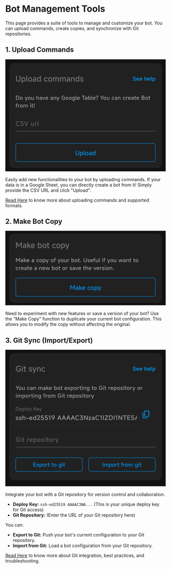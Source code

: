# Bot Management Tools

This page provides a suite of tools to manage and customize your bot.  You can upload commands, create copies, and synchronize with Git repositories.

## 1. Upload Commands 

![Upload Commands](.gitbook/assets/section-tools.png) 

Easily add new functionalities to your bot by uploading commands.  If your data is in a Google Sheet, you can directly create a bot from it!  Simply provide the CSV URL and click "Upload".

[Read Here](create-bot-from-google-table.md) to know more about uploading commands and supported formats. 


## 2. Make Bot Copy

![Make Bot Copy](.gitbook/assets/copy-bot.png)

Need to experiment with new features or save a version of your bot?  Use the "Make Copy" function to duplicate your current bot configuration. This allows you to modify the copy without affecting the original.


## 3. Git Sync (Import/Export)

![Git Sync](.gitbook/assets/git-sync.png)

Integrate your bot with a Git repository for version control and collaboration.  

* **Deploy Key:** `ssh-ed25519 AAAAC3NA...` (This is your unique deploy key for Git access)
* **Git Repository:**  (Enter the URL of your Git repository here)

You can:

* **Export to Git:**  Push your bot's current configuration to your Git repository.
* **Import from Git:**  Load a bot configuration from your Git repository.

[Read Here](git) to know more about Git integration, best practices, and troubleshooting.
